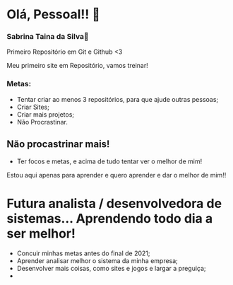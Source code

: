 # Olá, Pessoal!! 🥰
### Sabrina Taina da Silva💜
 Primeiro Repositório em Git e Github <3

 Meu primeiro site em Repositório, vamos treinar!

### Metas:

* Tentar criar ao menos 3 repositórios, para que ajude outras pessoas;
* Criar Sites;
* Criar mais projetos;
* Não Procrastinar.

## Não procastrinar mais!

* Ter focos e metas, e acima de tudo tentar ver o melhor de mim!

<p>Estou aqui apenas para aprender e quero aprender e dar o melhor de mim!!</p>
<h1>Futura analista / desenvolvedora de sistemas... Aprendendo todo dia a ser melhor! </h1>

* Concuir minhas metas antes do final de 2021;
* Aprender analisar melhor o sistema da minha empresa;
* Desenvolver mais coisas, como sites e jogos e largar a preguiça;
* 


